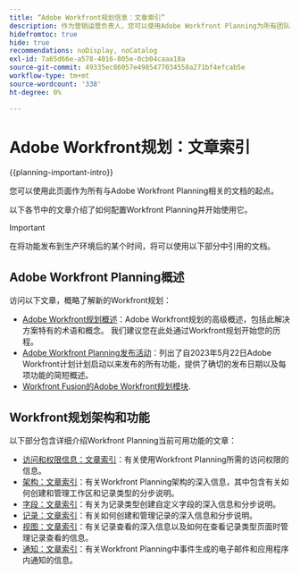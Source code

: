 ```yaml
---
title: “Adobe Workfront规划信息：文章索引”
description: 作为营销运营负责人，您可以使用Adobe Workfront Planning为所有团队在营销生命周期中组织工作。 此部分中的文章介绍如何配置规划功能，以及如何开始将它们用作营销活动管理操作的一部分。
hidefromtoc: true
hide: true
recommendations: noDisplay, noCatalog
exl-id: 7a65d66e-a578-4016-805e-0cb04caaa18a
source-git-commit: 49335ec86057e4985477034558a271bf4efcab5e
workflow-type: tm+mt
source-wordcount: '338'
ht-degree: 0%

---
```


# Adobe Workfront规划：文章索引

<!--
title: Adobe Maestro 
description: As a marketing operations leader, you can use Adobe Maestro to organize work across the marketing lifecycle for all your teams. The articles in this section describe how you can configure Maestro and how you can start using its capabilities as part of your campaign management operations. 
hidefromtoc: yes
author: Alina
feature: Work Management
role: User, Admin
hide: yes
-->

<!--update the metadata with real information when making this avilable in TOC and in the left nav-->

<!-- update the title to "Article index" when we get out of beta and we inhide this article-->

<!--remove the video at open beta or before-->

{{planning-important-intro}}

您可以使用此页面作为所有与Adobe Workfront Planning相关的文档的起点。

以下各节中的文章介绍了如何配置Workfront Planning并开始使用它。

>[!IMPORTANT]
>
>在将功能发布到生产环境后的某个时间，将可以使用以下部分中引用的文档。

## Adobe Workfront Planning概述

访问以下文章，概略了解新的Workfront规划：

<!--update the video when we have something better, especially after Open Beta - remove it-->

<!--* [View a video demonstration of Adobe Maestro](https://video.tv.adobe.com/v/3424253/){target=_blank}-->

* [Adobe Workfront规划概述](maestro-overview.md)：Adobe Workfront规划的高级概述，包括此解决方案特有的术语和概念。 我们建议您在此处通过Workfront规划开始您的历程。
* [Adobe Workfront Planning发布活动](/help/quicksilver/maestro/release-activity.md)：列出了自2023年5月22日Adobe Workfront计划计划启动以来发布的所有功能，提供了确切的发布日期以及每项功能的简短概述。
* [Workfront Fusion的Adobe Workfront规划模块](/help/quicksilver/workfront-fusion/apps-and-their-modules/workfront-planning-modules.md).

## Workfront规划架构和功能

以下部分包含详细介绍Workfront Planning当前可用功能的文章：

* [访问和权限信息：文章索引](/help/quicksilver/maestro/access/access-information.md)：有关使用Workfront Planning所需的访问权限的信息。
* [架构：文章索引](/help/quicksilver/maestro/architecture/architecture-information.md)：有关Workfront Planning架构的深入信息，其中包含有关如何创建和管理工作区和记录类型的分步说明。
* [字段：文章索引](/help/quicksilver/maestro/fields/fields-information.md)：有关为记录类型创建自定义字段的深入信息和分步说明。
* [记录：文章索引](/help/quicksilver/maestro/records/records-information.md)：有关如何创建和管理记录的深入信息和分步说明。
* [视图：文章索引](/help/quicksilver/maestro/views/views-information.md)：有关记录查看的深入信息以及如何在查看记录类型页面时管理记录查看的信息。
* [通知：文章索引](/help/quicksilver/maestro/notifications/notifications-information.md)：有关Workfront Planning中事件生成的电子邮件和应用程序内通知的信息。

